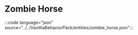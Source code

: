 # Zombie Horse

:::code language="json" source="../../VanilliaBehaviorPack/entities/zombie_horse.json":::